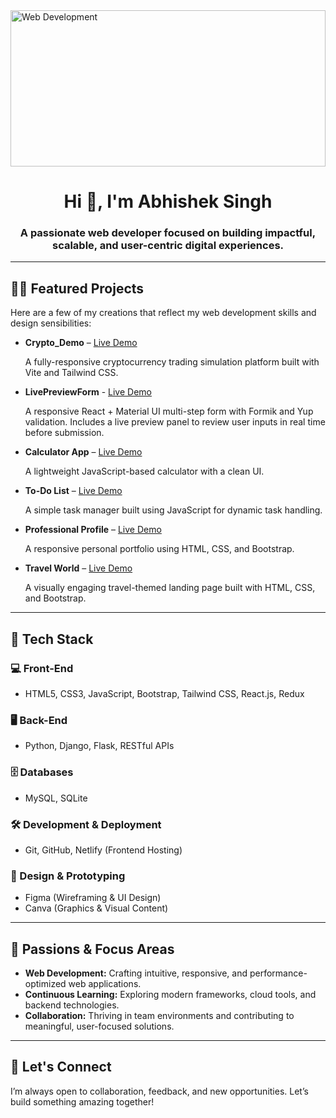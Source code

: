 <img src="https://b1463816.smushcdn.com/1463816/wp-content/uploads/2015/04/banner-web-development.png?lossy=2&strip=1&webp=1" alt="Web Development" width="100%" height="250px"/>

<h1 align="center">Hi 👋, I'm Abhishek Singh</h1>
<h3 align="center">A passionate web developer focused on building impactful, scalable, and user-centric digital experiences.</h3>

---

## 👨‍💻 Featured Projects

Here are a few of my creations that reflect my web development skills and design sensibilities:

- **Crypto_Demo** – [Live Demo](https://abhishek-cryptodemo.netlify.app/)

  A fully-responsive cryptocurrency trading simulation platform built with Vite and Tailwind CSS.
- **LivePreviewForm** - [Live Demo](https://abhishek-livepreviewform.netlify.app/)

  A responsive React + Material UI multi-step form with Formik and Yup validation. Includes a live preview panel to review user inputs in real time before submission.
- **Calculator App** – [Live Demo](https://abhisheksingh-77.github.io/Calculator-App/)

  A lightweight JavaScript-based calculator with a clean UI. 
- **To-Do List** – [Live Demo](https://abhisheksingh-77.github.io/TO-DO-List/)

  A simple task manager built using JavaScript for dynamic task handling.   
- **Professional Profile** – [Live Demo](https://abhisheksingh-77.github.io/Professional-Profile/)

  A responsive personal portfolio using HTML, CSS, and Bootstrap.
- **Travel World** – [Live Demo](https://abhisheksingh-77.github.io/Travel-World/)

  A visually engaging travel-themed landing page built with HTML, CSS, and Bootstrap. 

---

## 🧰 Tech Stack

### 💻 Front-End
- HTML5, CSS3, JavaScript, Bootstrap, Tailwind CSS, React.js, Redux   

### 🖥️ Back-End
- Python, Django, Flask, RESTful APIs

### 🗄️ Databases
- MySQL, SQLite

### 🛠️ Development & Deployment
- Git, GitHub, Netlify (Frontend Hosting)

### 🎨 Design & Prototyping
- Figma (Wireframing & UI Design)  
- Canva (Graphics & Visual Content)

---

## 🎯 Passions & Focus Areas

- **Web Development:** Crafting intuitive, responsive, and performance-optimized web applications.  
- **Continuous Learning:** Exploring modern frameworks, cloud tools, and backend technologies. 
- **Collaboration:** Thriving in team environments and contributing to meaningful, user-focused solutions.

---

## 🤝 Let's Connect

I’m always open to collaboration, feedback, and new opportunities. Let’s build something amazing together!

